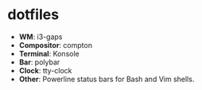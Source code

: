 # dotfiles

- **WM**: i3-gaps
- **Compositor**: compton
- **Terminal**: Konsole
- **Bar**: polybar
- **Clock**: tty-clock
- **Other**: Powerline status bars for Bash and Vim shells.
